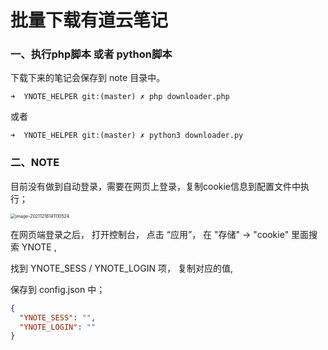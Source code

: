 # 批量下载有道云笔记

### 一、执行php脚本 或者 python脚本

下载下来的笔记会保存到 note 目录中。
```shell script
➜  YNOTE_HELPER git:(master) ✗ php downloader.php
```
或者
```shell script
➜  YNOTE_HELPER git:(master) ✗ python3 downloader.py
```


### 二、NOTE
目前没有做到自动登录，需要在网页上登录，复制cookie信息到配置文件中执行；


<img src="https://ogenes.oss-cn-beijing.aliyuncs.com/img/2021/202112161411610.png" alt="image-20211216141110524" style="zoom:50%;" />

在网页端登录之后， 打开控制台， 点击 “应用”， 在 "存储" -> "cookie" 里面搜索 YNOTE ,

找到 YNOTE_SESS / YNOTE_LOGIN  项， 复制对应的值,

保存到 config.json 中；

```json
{
  "YNOTE_SESS": "",
  "YNOTE_LOGIN": ""
}
```
